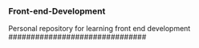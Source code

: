 ### Front-end-Development
Personal repository for learning front end development
###############################
